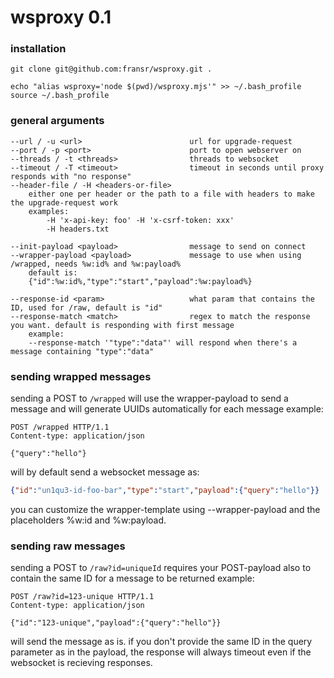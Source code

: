 # wsproxy 0.1

### installation

```
git clone git@github.com:fransr/wsproxy.git .

echo "alias wsproxy='node $(pwd)/wsproxy.mjs'" >> ~/.bash_profile
source ~/.bash_profile
```

### general arguments

```
--url / -u <url>                        url for upgrade-request
--port / -p <port>                      port to open webserver on
--threads / -t <threads>                threads to websocket
--timeout / -T <timeout>                timeout in seconds until proxy responds with "no response"
--header-file / -H <headers-or-file>
    either one per header or the path to a file with headers to make the upgrade-request work
    examples:
        -H 'x-api-key: foo' -H 'x-csrf-token: xxx'
        -H headers.txt

--init-payload <payload>                message to send on connect
--wrapper-payload <payload>             message to use when using /wrapped, needs %w:id% and %w:payload%
    default is:
    {"id":%w:id%,"type":"start","payload":%w:payload%}

--response-id <param>                   what param that contains the ID, used for /raw, default is "id"
--response-match <match>                regex to match the response you want. default is responding with first message
    example:
    --response-match '"type":"data"' will respond when there's a message containing "type":"data"
```

### sending wrapped messages

sending a POST to `/wrapped` will use the wrapper-payload to send a message and will generate UUIDs automatically for each message
example:

```http
POST /wrapped HTTP/1.1
Content-type: application/json

{"query":"hello"}
```

will by default send a websocket message as:

```json
{"id":"un1qu3-id-foo-bar","type":"start","payload":{"query":"hello"}}
```

you can customize the wrapper-template using --wrapper-payload and the placeholders %w:id and %w:payload.

### sending raw messages

sending a POST to `/raw?id=uniqueId` requires your POST-payload also to contain the same ID for a message to be returned
example:

```http
POST /raw?id=123-unique HTTP/1.1
Content-type: application/json

{"id":"123-unique","payload":{"query":"hello"}}
```

will send the message as is. if you don't provide the same ID in the query parameter as in the payload,
the response will always timeout even if the websocket is recieving responses.

